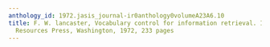 ```yaml
---
anthology_id: 1972.jasis_journal-ir0anthology0volumeA23A6.10
title: F. W. lancaster, Vocabulary control for information retrieval. Information
  Resources Press, Washington, 1972, 233 pages
---
```

